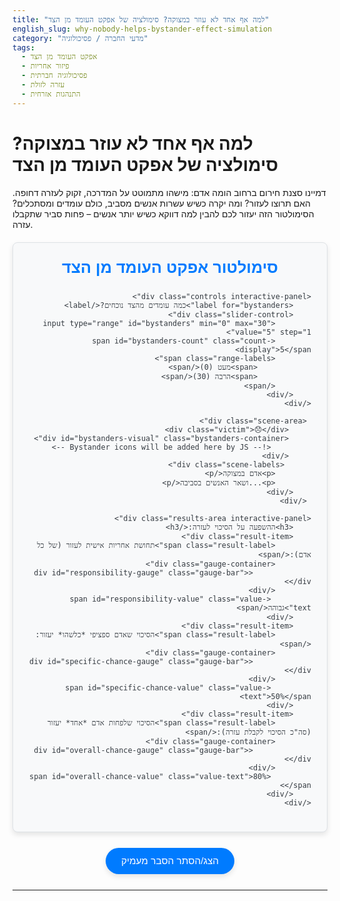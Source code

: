 ```yaml
---
title: "למה אף אחד לא עוזר במצוקה? סימולציה של אפקט העומד מן הצד"
english_slug: why-nobody-helps-bystander-effect-simulation
category: "מדעי החברה / פסיכולוגיה"
tags:
  - אפקט העומד מן הצד
  - פיזור אחריות
  - פסיכולוגיה חברתית
  - עזרה לזולת
  - התנהגות אזרחית
---
```


# למה אף אחד לא עוזר במצוקה? סימולציה של אפקט העומד מן הצד

דמיינו סצנת חירום ברחוב הומה אדם: מישהו מתמוטט על המדרכה, זקוק לעזרה דחופה. האם תרוצו לעזור? ומה יקרה כשיש עשרות אנשים מסביב, כולם עומדים ומסתכלים? הסימולטור הזה יעזור לכם להבין למה דווקא כשיש יותר אנשים – פחות סביר שתקבלו עזרה.

<div id="simulation-container" class="app-container">
    <div class="app-header">
        <h2>סימולטור אפקט העומד מן הצד</h2>
    </div>

    <div class="controls interactive-panel">
        <label for="bystanders">כמה עומדים מהצד נוכחים?</label>
        <div class="slider-control">
            <input type="range" id="bystanders" min="0" max="30" value="5" step="1">
            <span id="bystanders-count" class="count-display">5</span>
            <span class="range-labels">
                <span>מעט (0)</span>
                <span>הרבה (30)</span>
            </span>
        </div>
    </div>

     <div class="scene-area">
         <div class="victim">😞</div>
         <div id="bystanders-visual" class="bystanders-container">
             <!-- Bystander icons will be added here by JS -->
         </div>
          <div class="scene-labels">
            <p>אדם במצוקה</p>
            <p>...ושאר האנשים בסביבה</p>
        </div>
     </div>

    <div class="results-area interactive-panel">
        <h3>ההשפעה על הסיכוי לעזרה:</h3>
        <div class="result-item">
            <span class="result-label">תחושת אחריות אישית לעזור (של כל אדם):</span>
            <div class="gauge-container">
                 <div id="responsibility-gauge" class="gauge-bar"></div>
            </div>
             <span id="responsibility-value" class="value-text">גבוהה</span>
        </div>
        <div class="result-item">
            <span class="result-label">הסיכוי שאדם ספציפי *כלשהו* יעזור:</span>
            <div class="gauge-container">
                 <div id="specific-chance-gauge" class="gauge-bar"></div>
            </div>
             <span id="specific-chance-value" class="value-text">50%</span>
        </div>
        <div class="result-item">
            <span class="result-label">הסיכוי שלפחות אדם *אחד* יעזור (סה"כ הסיכוי לקבלת עזרה):</span>
            <div class="gauge-container">
                 <div id="overall-chance-gauge" class="gauge-bar"></div>
            </div>
             <span id="overall-chance-value" class="value-text">80%</span>
        </div>
    </div>
</div>

<button id="toggle-explanation" class="toggle-button">הצג/הסתר הסבר מעמיק</button>

<div id="explanation" class="explanation-container" style="display: none;">
    <h2>אפקט העומד מן הצד: הסבר מעמיק</h2>

    <p>כפי שראיתם בסימולציה, מספר האנשים הנוכחים במצב חירום משפיע באופן משמעותי על ההתנהגות שלנו ושל אחרים. תופעה זו נקראת 'אפקט העומד מן הצד'.</p>

    <h3>מהו אפקט העומד מן הצד?</h3>
    <p>אפקט העומד מן הצד (Bystander Effect) הוא תופעה בפסיכולוגיה חברתית שבה הסיכוי שאדם יגיש עזרה לקורבן יורד כאשר עדים נוספים נוכחים באירוע. ככל שיש יותר עדים, כך פוחת הסיכוי שאדם ספציפי יתערב ויסייע.</p>

    <h3>מאיפה הכל התחיל?</h3>
    <p>ההשראה למחקר פורץ הדרך על אפקט העומד מן הצד הגיעה מאירוע טרגי שהתרחש בשנת 1964 בניו יורק. קיטי ג'נובזה, צעירה, נרצחה מחוץ לבניין דירתה לעיני עשרות שכנים, אשר לפי הדיווחים, שמעו את זעקותיה אך לא התקשרו למשטרה או התערבו באופן פעיל. סיפור זה, למרות שפרטים מסוימים בו היו שנויים במחלוקת בדיעבד, עורר גל של שאלות מחקריות על הסיבות שבני אדם נמנעים מלעזור במצבי חירום כשיש עדים רבים.</p>

    <h3>הניסויים הקלאסיים של לאטאנה ודארלי</h3>
    <p>בעקבות מקרה קיטי ג'נובזה, הפסיכולוגים החברתיים בִּיבּ לַאטַאנֶה (Bibb Latané) וג'וֹן דַארְלִי (John Darley) ערכו סדרה של ניסויים פורצי דרך כדי לבחון אמפירית את התופעה. באחד הניסויים המפורסמים ביותר, נבדקים חשבו שהם משתתפים בדיון קבוצתי באמצעות אינטרקום, כאשר למעשה היו מבודדים. אחד ה"משתתפים" (שהיה למעשה שחקן) זייף התקף אפילפטי. התוצאות הראו באופן מובהק שככל שמספר ה"משתתפים" (העדים) בשיחה עלה, כך ירד הסיכוי שהנבדק הבודד ידווח על מקרה החירום, ולקח לו יותר זמן לעשות זאת אם כבר עשה זאת. ניסויים נוספים, כמו ניסוי "חדר העשן", הראו תוצאות דומות.</p>

    <h3>למה זה קורה? הגורמים הפסיכולוגיים המרכזיים</h3>
    <p>לאטאנה ודארלי הציעו מספר מנגנונים פסיכולוגיים שמסבירים את אפקט העומד מן הצד:</p>
    <ul>
        <li><strong>פיזור אחריות (Diffusion of Responsibility):</strong> בנוכחות עדים רבים, האחריות לעזור מתפזרת בין כולם. אדם בודד מרגיש פחות אחריות אישית לפעול, ומניח (או מקווה) שמישהו אחר ייקח על עצמו את המשימה. ככל שיש יותר אנשים, תחושת האחריות האישית של כל אחד נחלשת.</li>
        <li><strong>בורות פלורליסטית (Pluralistic Ignorance):</strong> במצב חירום עמום, אנשים מסתכלים על תגובותיהם של אחרים כדי להבין מה קורה והאם נדרשת עזרה. אם כולם נראים רגועים ולא מגיבים (אולי מתוך הסתכלות על האחרים), כל אחד יכול לטעות ולפרש את המצב כפחות חמור מכפי שהוא באמת, או להסיק שהתגובה המתאימה היא אי-תגובה. כל אחד חושב "אף אחד אחר לא נראה מודאג, אז כנראה שהכל בסדר", למרות שבלב כולם חשים אי-נוחות.</li>
        <li><strong>חשש מהערכה (Evaluation Apprehension):</strong> אנשים חוששים להיראות טיפשים, להתבייש, או לפעול בצורה שגויה בפומבי. הם חוששים שאם יתערבו, ייתכן שהם מפרשים את המצב באופן שגוי, יחמירו את המצב, או שפשוט לא יידעו מה לעשות ויתפסו כלא כשירים. החשש משיפוט שלילי על ידי העדים האחרים יכול לעכב את הפעולה.</li>
    </ul>

    <h3>כיצד ניתן להתגבר על אפקט העומד מן הצד? אסטרטגיות לעזרה במצבי חירום</h3>
    <p>למרות שהאפקט חזק, ניתן ואף חיוני להתגבר עליו. אם אתם עדים למצב חירום, הנה כמה דרכים להגדיל את הסיכוי לעזרה:</p>
    <ul>
        <li>**קחו אחריות אישית:** זכרו שהנטייה היא לפזר אחריות. מודעות לכך היא הצעד הראשון. החליטו שאתם לוקחים אחריות לפעול.</li>
        <li>**הסירו את העמימות:** אם המצב אינו ברור, אל תניחו שהכל בסדר רק כי אחרים לא מגיבים. גשו לבדוק, שאלו "הכל בסדר?" או "האם אתה צריך עזרה?".</li>
        <li>**התגברו על חשש מהערכה:** במצב חירום, עזרה כלשהי, גם אם אינה מושלמת, טובה יותר מאי-עזרה בכלל. זכרו שהמטרה היא להציל חיים או למנוע פגיעה, לא להיראות מושלמים.</li>
        <li>**הגדירו את האחריות:** אם ישנם עדים נוספים, פנו לאדם ספציפי והטילו עליו משימה ברורה. לדוגמה: "אתה, בחולצה האדומה! התקשר למד"א!" או "את, עם התיק הכחול! הישארי כאן עם האדם עד שתגיע עזרה!". הגדרה ספציפית של תפקידים מפחיתה את פיזור האחריות ואת בורות הפלורליסטית.</li>
        <li>**התחילו לעזור בעצמכם:** לעיתים קרובות, פעולה ראשונית של אדם אחד יכולה לשבור את מעגל אי-הפעולה ולעודד אחרים להצטרף.</li>
    </ul>

    <h3>מתי ואיפה האפקט פחות בא לידי ביטוי?</h3>
    <p>אפקט העומד מן הצד אינו בלתי נמנע ותמיד מתרחש. ישנם מצבים שבהם הסבירות לעזרה גבוהה יותר, גם בנוכחות עדים:</p>
    <ul>
        <li>**כאשר המצב ברור ואינו עמום:** אם ברור לחלוטין שמדובר במצב חירום ונדרשת עזרה, הסבירות לבורות פלורליסטית יורדת משמעותית.</li>
        <li>**בסביבה מוכרת או בין אנשים שמכירים זה את זה:** בקבוצה חברתית קטנה, בין חברים, שכנים או עמיתים לעבודה, תחושת האחריות ההדדית חזקה יותר, ופיזור האחריות פחות משפיע.</li>
        <li>**כאשר לעד יש הכשרה או ידע רלוונטי:** אדם עם הכשרה רפואית או עזרה ראשונה יחוש פחות בלבול וחשש מהערכה, ויטה יותר להתערב.</li>
        <li>**כאשר יש קשר כלשהו לקורבן:** אפילו קשר קלוש (למשל, אם הקורבן נראה כמו מישהו שמכירים) יכול להגביר את הסיכוי לעזרה.</li>
    </ul>
    <p>לסיכום, אפקט העומד מן הצד הוא תופעה מורכבת המושפעת מגורמים פסיכולוגיים וחברתיים. מודעות אליו והבנת מנגנוניו יכולה לסייע לנו להתגבר על הנטייה הטבעית לאי-פעולה ולהפוך לעדים אקטיביים ומועילים יותר בשעת צורך.</p>
</div>

<style>
    :root {
        --primary-color: #007bff; /* Blue */
        --secondary-color: #28a745; /* Green */
        --warning-color: #ffc107; /* Amber */
        --danger-color: #dc3545; /* Red */
        --light-bg: #f8f9fa; /* Light gray */
        --dark-text: #343a40; /* Dark gray */
        --border-color: #dee2e6; /* Light gray border */
        --card-bg: #ffffff; /* White */
        --shadow: 0 4px 8px rgba(0, 0, 0, 0.1);
        --border-radius: 8px;
        --gauge-bg: #e9ecef;
    }

    #simulation-container.app-container {
        direction: rtl;
        font-family: 'Heebo', sans-serif; /* Use a more modern font */
        background: var(--light-bg);
        border-radius: var(--border-radius);
        box-shadow: var(--shadow);
        padding: 25px;
        margin: 20px auto;
        max-width: 650px; /* Increased max width */
        color: var(--dark-text);
        border: 1px solid var(--border-color);
        overflow: hidden; /* Clear floats/flex issues */
    }

    .app-header {
        text-align: center;
        margin-bottom: 25px;
    }

    .app-header h2 {
        color: var(--primary-color);
        margin: 0;
        font-size: 1.8em;
        font-weight: 600;
    }

    .interactive-panel {
        background: var(--card-bg);
        border-radius: var(--border-radius);
        padding: 20px;
        margin-bottom: 25px;
        box-shadow: var(--shadow);
        border: 1px solid var(--border-color);
    }

    .controls {
         text-align: center; /* Center controls */
    }

    .controls label {
        font-size: 1.1em;
        margin-bottom: 15px; /* More space below label */
        display: block; /* Label on its own line */
        font-weight: 500;
        color: var(--dark-text);
    }

     .slider-control {
         display: flex;
         flex-direction: column;
         align-items: center;
         width: 100%; /* Use full width of panel */
     }

    .controls input[type="range"] {
        width: 90%; /* Slider width within its container */
        height: 8px; /* Thicker slider bar */
        background: var(--gauge-bg);
        border-radius: 5px;
        -webkit-appearance: none; /* Remove default styling */
        appearance: none;
        cursor: pointer;
        margin: 10px 0; /* Vertical margin */
         direction: ltr; /* Keep slider direction left-to-right */
    }

    .controls input[type="range"]::-webkit-slider-thumb {
        -webkit-appearance: none;
        appearance: none;
        width: 20px; /* Thumb size */
        height: 20px;
        background: var(--primary-color);
        border-radius: 50%;
        cursor: pointer;
        border: 2px solid var(--card-bg); /* White border around thumb */
        box-shadow: 0 2px 4px rgba(0, 0, 0, 0.2);
        transition: background 0.3s ease;
    }

    .controls input[type="range"]::-moz-range-thumb {
        width: 20px;
        height: 20px;
        background: var(--primary-color);
        border-radius: 50%;
        cursor: pointer;
         border: 2px solid var(--card-bg);
         box-shadow: 0 2px 4px rgba(0, 0, 0, 0.2);
         transition: background 0.3s ease;
    }

     .controls input[type="range"]:hover::-webkit-slider-thumb {
         background: var(--secondary-color);
     }
     .controls input[type="range"]:hover::-moz-range-thumb {
         background: var(--secondary-color);
     }


    .count-display {
        font-size: 1.2em;
        font-weight: bold;
        color: var(--primary-color);
        margin-top: 10px;
    }

     .range-labels {
         width: 90%;
         display: flex;
         justify-content: space-between;
         font-size: 0.8em;
         color: #6c757d;
     }


    .scene-area {
        text-align: center;
        margin-bottom: 25px;
        padding: 20px;
        background: linear-gradient(to bottom, #e0f7fa, #b2ebf2); /* Subtle gradient background */
        border-radius: var(--border-radius);
        border: 1px dashed #00bcd4; /* Cyan dashed border */
        position: relative; /* For positioning labels */
        min-height: 150px; /* Ensure enough space */
        display: flex;
        flex-direction: column;
        justify-content: center;
        align-items: center;
        overflow: hidden; /* Prevent bystander icons from overflowing */
    }

    .victim {
        font-size: 3em; /* Larger emoji/icon */
        margin-bottom: 15px;
        animation: pulse 2s infinite ease-in-out; /* Subtle animation for victim */
        display: inline-block; /* Allow animation */
    }

    @keyframes pulse {
        0% { transform: scale(1); opacity: 1; }
        50% { transform: scale(1.05); opacity: 0.8; }
        100% { transform: scale(1); opacity: 1; }
    }


    .bystanders-container {
        display: flex;
        flex-wrap: wrap; /* Allow icons to wrap to next line */
        justify-content: center;
        gap: 8px; /* Space between icons */
        margin-top: 10px;
        max-width: 100%; /* Don't exceed container width */
    }

    .bystander-icon {
        width: 15px; /* Size of each icon */
        height: 15px;
        background-color: #6c757d; /* Gray color for bystanders */
        border-radius: 50%; /* Make them circles */
        opacity: 0.8;
        transition: opacity 0.3s ease;
    }
     /* Optional: Add a class to slightly highlight when the number changes */
     .bystander-icon.new {
         animation: fadeInScale 0.5s ease-out;
     }

     @keyframes fadeInScale {
         0% { opacity: 0; transform: scale(0.5); }
         100% { opacity: 0.8; transform: scale(1); }
     }


    .scene-labels {
        margin-top: 15px;
        font-size: 0.9em;
        color: var(--dark-text);
        opacity: 0.8;
    }

     .scene-labels p {
         margin: 3px 0;
     }


    .results-area h3 {
        text-align: center;
        color: var(--dark-text);
        margin-top: 0;
        margin-bottom: 20px;
        font-size: 1.4em;
        font-weight: 600;
    }

    .result-item {
        margin-bottom: 20px;
        display: flex; /* Use flexbox for layout */
        flex-direction: column; /* Stack label, gauge, value */
        align-items: flex-start; /* Align content to the right (RTL) */
    }

     .result-label {
         font-weight: 500;
         margin-bottom: 8px; /* Space below label */
         color: var(--dark-text);
         font-size: 1em;
     }

     .value-text {
         font-weight: bold;
         font-size: 1.1em;
         color: var(--primary-color); /* Default color */
         margin-top: 5px; /* Space above value */
     }

     /* Color coding for value text */
     .value-text.high { color: var(--secondary-color); } /* Green */
     .value-text.medium { color: var(--warning-color); } /* Amber */
     .value-text.low { color: var(--danger-color); } /* Red */


    .gauge-container {
        width: 100%;
        height: 25px; /* Taller gauge */
        background-color: var(--gauge-bg);
        border-radius: 12.5px; /* Rounded ends */
        overflow: hidden;
        margin-top: 5px;
        border: 1px solid var(--border-color);
        box-shadow: inset 0 1px 3px rgba(0, 0, 0, 0.1); /* Inner shadow for depth */
    }

    .gauge-bar {
        height: 100%;
        width: 0%; /* Start at 0 and transition */
        transition: width 0.5s ease-in-out; /* Smooth transition for width changes */
        background: linear-gradient(to right, #a8dadc, #457b9d); /* Subtle gradient for bars */
    }

    /* Specific gauge colors - using different gradients or solid fills */
    #responsibility-gauge { background: linear-gradient(to right, #ffecb3, #ffc107); } /* Amber gradient */
    #specific-chance-gauge { background: linear-gradient(to right, #bbdefb, #2196F3); } /* Blue gradient */
    #overall-chance-gauge { background: linear-gradient(to right, #c8e6c9, #4CAF50); } /* Green gradient */


    /* Toggle Button Styling */
    .toggle-button {
        display: block;
        margin: 25px auto;
        padding: 12px 25px;
        font-size: 1.1em;
        cursor: pointer;
        background-color: var(--primary-color);
        color: var(--card-bg);
        border: none;
        border-radius: 25px; /* Pill shape */
        transition: background-color 0.3s ease, transform 0.1s ease;
        font-weight: 500;
        box-shadow: var(--shadow);
    }

    .toggle-button:hover {
        background-color: #0056b3; /* Darker blue */
    }

    .toggle-button:active {
        transform: scale(0.98); /* Slightly shrink on click */
    }


    /* Explanation Styling */
    .explanation-container {
        direction: rtl;
        font-family: 'Heebo', sans-serif;
        background: var(--card-bg);
        border-radius: var(--border-radius);
        box-shadow: var(--shadow);
        padding: 25px;
        margin: 20px auto;
        max-width: 650px;
        color: var(--dark-text);
        border: 1px solid var(--border-color);
        line-height: 1.7; /* Improved readability */
    }

    .explanation-container h2 {
        color: var(--primary-color);
        margin-top: 0;
        margin-bottom: 20px;
        font-size: 1.6em;
        font-weight: 600;
        text-align: center;
    }

    .explanation-container h3 {
        color: var(--dark-text);
        margin-top: 25px;
        margin-bottom: 15px;
        font-size: 1.3em;
        font-weight: 600;
        border-bottom: 2px solid var(--border-color);
        padding-bottom: 5px;
    }

    .explanation-container p {
        margin-bottom: 15px;
    }

    .explanation-container ul {
        margin-bottom: 15px;
        padding-right: 20px; /* Indent list items */
    }

    .explanation-container li {
        margin-bottom: 10px;
    }


    /* Responsive Adjustments (Basic) */
    @media (max-width: 700px) {
        #simulation-container.app-container,
        .explanation-container {
            padding: 15px;
            margin: 15px auto;
        }
         .app-header h2 {
             font-size: 1.5em;
         }
        .controls input[type="range"] {
            width: 95%;
        }
        .scene-area {
            padding: 15px;
        }
         .victim {
             font-size: 2.5em;
         }
         .bystander-icon {
             width: 12px;
             height: 12px;
         }
         .result-label {
             font-size: 0.95em;
         }
         .value-text {
             font-size: 1em;
         }
         .toggle-button {
             font-size: 1em;
             padding: 10px 20px;
         }
         .explanation-container h2 {
             font-size: 1.4em;
         }
          .explanation-container h3 {
             font-size: 1.2em;
         }
    }


</style>

<script>
    const bystandersInput = document.getElementById('bystanders');
    const bystandersCountSpan = document.getElementById('bystanders-count');
    const responsibilityGauge = document.getElementById('responsibility-gauge');
    const responsibilityValueSpan = document.getElementById('responsibility-value');
    const specificChanceGauge = document.getElementById('specific-chance-gauge');
    const specificChanceValueSpan = document.getElementById('specific-chance-value');
    const overallChanceGauge = document.getElementById('overall-chance-gauge');
    const overallChanceValueSpan = document.getElementById('overall-chance-value');
    const bystandersVisualContainer = document.getElementById('bystanders-visual'); // New: Container for visual bystanders
    const toggleButton = document.getElementById('toggle-explanation');
    const explanationDiv = document.getElementById('explanation');

    // Function to update bystander icons
    function updateBystanderVisual(count) {
        // Clear existing icons
        bystandersVisualContainer.innerHTML = '';
        // Add new icons based on the count
        for (let i = 0; i < count; i++) {
            const icon = document.createElement('div');
            icon.classList.add('bystander-icon');
            // Optional: Add a class for initial animation if desired (more complex)
            // icon.classList.add('new'); // Requires more logic to manage 'new' class
            bystandersVisualContainer.appendChild(icon);
        }
         // Simple approach: Add all at once. For animations, would need to track changes.
         // Let's keep it simple with static visual representation.
    }


    function updateSimulation() {
        const numBystanders = parseInt(bystandersInput.value, 10);
        bystandersCountSpan.textContent = numBystanders;

        // Update scene display (visual icons instead of text)
        updateBystanderVisual(numBystanders);


        // Calculate values (simplified psychological model for visualization)
        // Total potential helpers = user (1) + bystanders
        const totalPotentialHelpers = numBystanders + 1; // User is implicitly one potential helper

        // Responsibility: Decreases significantly with more people. Non-linear.
        // Scale 0-100. With 0 bystanders (only user), responsibility is high (e.g., 95%).
        // With 30, it's very low (e.g., 5%).
        // Formula: MaxResponsibility / (TotalPotentialHelpers ^ factor)
        const maxResponsibility = 100; // Start higher
        const responsibility = Math.max(5, maxResponsibility / Math.pow(totalPotentialHelpers, 0.9)); // Use power for non-linearity, slightly steeper curve

        // Specific Chance: Probability for one *random* person decreases.
        // Simple inverse relationship scaled. With 0 bystanders (total 1 potential helper including user), let's say 70% (you are likely to help).
        // With 30 (total 31 potential helpers), much lower.
        // Formula: BaseChance / TotalPotentialHelpers
        const baseChanceSpecific = 70; // Hypothetical chance *for one person* if *they were the only one* besides the victim
        // When part of a crowd, individual chance drops due to psychological factors. Let's model this reduced individual chance.
        const individualChanceInCrowd = baseChanceSpecific / Math.pow(totalPotentialHelpers, 1.2); // Individual chance reduced further in a crowd
         const specificChance = Math.max(3, individualChanceInCrowd); // Ensure minimum


        // Overall Chance: Chance at least one person helps.
        // This is 1 - (Probability nobody helps).
        // Probability nobody helps = (Probability a specific person *in the crowd* doesn't help)^N_total
        // Let's use the calculated 'individualChanceInCrowd' for each person's probability of NOT helping.
        // Prob_not_help_individual = (100 - specificChance) / 100; // Using the calculated specificChance (which is % chance someone *specific* helps)
        // Let's rethink the model slightly to align better with the explanation points (Diffusion, Pluralistic Ignorance).
        // Assume a base individual probability 'p' if *alone*. In a crowd, this 'p' is reduced.
        // Let p_alone = 0.8 (80% chance you help if alone).
        // In a crowd, each individual's chance becomes p_crowd = p_alone * (1 / N_total^k).
        // Prob. nobody helps = (1 - p_crowd)^N_total
        // This is mathematically complex and doesn't directly give the "specific person's chance" displayed.
        // Let's stick to the simpler model that *visually* reflects the concepts.

        // Revised Simple Model:
        // 1. Responsibility: Drops sharply with N.
        // 2. Specific Person's Chance: Drops sharply with N (due to diffusion, fear of evaluation).
        // 3. Overall Chance: Rises initially as more people *could* help, but then plateaus or slightly drops due to factors like pluralistic ignorance and stronger diffusion in very large crowds.

        // Let's adjust the Overall Chance calculation to show this effect.
        // Prob. nobody helps = (1 - (effective_individual_chance / 100)) ^ TotalPotentialHelpers
        // The 'effective_individual_chance' is the specificChance we calculated.
        const effectiveIndividualChance = specificChance; // Using the calculated specific chance %
        const probSomeoneHelps = 1 - Math.pow(1 - (effectiveIndividualChance / 100), totalPotentialHelpers);
        let overallChance = probSomeoneHelps * 100;

        // Apply a factor for very large crowds to potentially show the plateau/slight dip effect
        if (numBystanders > 15) { // Effects of confusion/pluralistic ignorance amplified beyond 15
             const reductionFactor = 1 - ((numBystanders - 15) * 0.008); // Small reduction per bystander over 15
             overallChance = overallChance * reductionFactor;
        }

        overallChance = Math.max(10, overallChance); // Ensure minimum overall chance


        // Update gauge widths and text values
        responsibilityGauge.style.width = `${responsibility}%`;
        // Assign text label and color class based on percentage
        if (responsibility > 75) { responsibilityValueSpan.textContent = 'גבוהה מאד'; responsibilityValueSpan.className = 'value-text high'; }
        else if (responsibility > 50) { responsibilityValueSpan.textContent = 'גבוהה'; responsibilityValueSpan.className = 'value-text high'; }
        else if (responsibility > 30) { responsibilityValueSpan.textContent = 'בינונית'; responsibilityValueSpan.className = 'value-text medium'; }
        else if (responsibility > 15) { responsibilityValueSpan.textContent = 'נמוכה'; responsibilityValueSpan.className = 'value-text low'; }
        else { responsibilityValueSpan.textContent = 'נמוכה מאד'; responsibilityValueSpan.className = 'value-text low'; }


        specificChanceGauge.style.width = `${specificChance}%`;
         if (specificChance > 60) specificChanceValueSpan.className = 'value-text high';
         else if (specificChance > 30) specificChanceValueSpan.className = 'value-text medium';
         else specificChanceValueSpan.className = 'value-text low';
        specificChanceValueSpan.textContent = `${specificChance.toFixed(0)}%`;

        overallChanceGauge.style.width = `${overallChance}%`;
         if (overallChance > 80) overallChanceValueSpan.className = 'value-text high';
         else if (overallChance > 50) overallChanceValueSpan.className = 'value-text medium';
         else overallChanceValueSpan.className = 'value-text low';
        overallChanceValueSpan.textContent = `${overallChance.toFixed(0)}%`;
    }

    // Initial update
    updateSimulation();

    // Add event listener
    bystandersInput.addEventListener('input', updateSimulation);

     // Toggle explanation visibility
    toggleButton.addEventListener('click', () => {
        const isHidden = explanationDiv.style.display === 'none';
        explanationDiv.style.display = isHidden ? 'block' : 'none';
        toggleButton.textContent = isHidden ? 'הסתר הסבר מעמיק' : 'הצג/הסתר הסבר מעמיק';
         // Scroll to the explanation when shown
         if (isHidden) {
             explanationDiv.scrollIntoView({ behavior: 'smooth', block: 'start' });
         }
    });

</script>
---